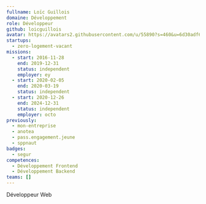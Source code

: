 ```yaml
---
fullname: Loïc Guillois
domaine: Développement
role: Développeur
github: loicguillois
avatar: https://avatars2.githubusercontent.com/u/55890?s=460&u=6d30adf6bede7d90474e82023d1947aabedd5635&v=4
startups:
  - zero-logement-vacant
missions:
  - start: 2016-11-28
    end: 2019-12-31
    status: independent
    employer: ey
  - start: 2020-02-05
    end: 2020-03-19
    status: independent
  - start: 2020-12-26
    end: 2024-12-31
    status: independent
    employer: octo
previously:
  - mon-entreprise
  - anotea
  - pass.engagement.jeune
  - sppnaut
badges:
  - segur
competences:
  - Développement Frontend
  - Développement Backend
teams: []
---
```

Développeur Web